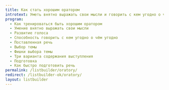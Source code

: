 ```yaml
---
title: Как стать хорошим оратором
introtext: Уметь внятно выражать свои мысли и говорить с кем угодно о чём угодно
program:
  - Как тренироваться быть хорошим оратором
  - Умение внятно выражать свои мысли
  - Развитие голоса
  - Способность говорить с кем угодно о чём угодно
  - Поставленная речь
  - Выбор темы
  - Фишки выбора темы
  - Три варианта содержания выступления
  - Подготовка
  - Как быстро подготовить речь
permalink: /listbuilder/oratory/
redirect: /listbuilder-ok/oratory/
layout: listbuilder
---
```

